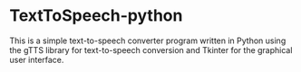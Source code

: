 # TextToSpeech-python
This is a simple text-to-speech converter program written in Python using the gTTS library for text-to-speech conversion and Tkinter for the graphical user interface.
